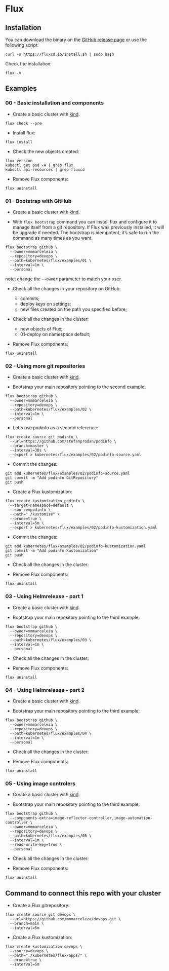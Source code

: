 # Flux


## Installation

You can download the binary on the [GitHub release page](https://github.com/fluxcd/flux2/releases) or use the following script:

```
curl -s https://fluxcd.io/install.sh | sudo bash
```

Check the installation:

```
flux -v
```

## Examples

### 00 - Basic installation and components

- Create a basic cluster with [kind](../kind/README.md).

```
flux check --pre
```

- Install flux:

```
flux install
```

- Check the new objects created:

```
flux version
kubectl get pod -A | grep flux
kubectl api-resources | grep fluxcd
```

- Remove Flux components:

```console
flux uninstall
```

### 01 - Bootstrap with GitHub

- Create a basic cluster with [kind](../kind/README.md).

- With `flux bootstrap` command you can install flux and configure it to manage itself from a git repository. If Flux was previously installed, it will be upgrade if needed. The bootstrap is idempotent, it’s safe to run the command as many times as you want. 

```
flux bootstrap github \
  --owner=mmmarceleza \
  --repository=devops \
  --path=kubernetes/flux/examples/01 \
  --interval=1m \
  --personal
```
note: change the `--owner` parameter to match your user.

- Check all the changes in your repository on GitHub:
  - commits;
  - deploy keys on settings;
  - new files created on the path you specified before;

- Check all the changes in the cluster:
  - new objects of Flux;
  - 01-deploy on namespace default;

- Remove Flux components:

```console
flux uninstall
```  


### 02 - Using more git repositories

- Create a basic cluster with [kind](../kind/README.md).

- Bootstrap your main repository pointing to the second example:

```
flux bootstrap github \
  --owner=mmmarceleza \
  --repository=devops \
  --path=kubernetes/flux/examples/02 \
  --interval=1m \
  --personal
```

- Let's use podinfo as a second reference:


```console
flux create source git podinfo \
  --url=https://github.com/stefanprodan/podinfo \
  --branch=master \
  --interval=30s \
  --export > kubernetes/flux/examples/02/podinfo-source.yaml
```

- Commit the changes:

```console
git add kubernetes/flux/examples/02/podinfo-source.yaml
git commit -m "Add podinfo GitRepository"
git push
```

- Create a Flux kustomization:

```console
flux create kustomization podinfo \
  --target-namespace=default \
  --source=podinfo \
  --path="./kustomize" \
  --prune=true \
  --interval=5m \
  --export > kubernetes/flux/examples/02/podinfo-kustomization.yaml
```

- Commit the changes:

```
git add kubernetes/flux/examples/02/podinfo-kustomization.yaml
git commit -m "Add podinfo Kustomization"
git push
```

- Check all the changes in the cluster:

- Remove Flux components:

```console
flux uninstall
``` 

### 03 - Using Helmrelease - part 1

- Create a basic cluster with [kind](../kind/README.md).

- Bootstrap your main repository pointing to the third example:

```
flux bootstrap github \
  --owner=mmmarceleza \
  --repository=devops \
  --path=kubernetes/flux/examples/03 \
  --interval=1m \
  --personal
```

- Check all the changes in the cluster:

- Remove Flux components:

```console
flux uninstall
``` 

### 04 - Using Helmrelease - part 2

- Create a basic cluster with [kind](../kind/README.md).

- Bootstrap your main repository pointing to the third example:

```
flux bootstrap github \
  --owner=mmmarceleza \
  --repository=devops \
  --path=kubernetes/flux/examples/04 \
  --interval=1m \
  --personal
```

- Check all the changes in the cluster:

- Remove Flux components:

```console
flux uninstall
``` 

### 05 - Using image controlers

- Create a basic cluster with [kind](../kind/README.md).

- Bootstrap your main repository pointing to the third example:

```
flux bootstrap github \
  --components-extra=image-reflector-controller,image-automation-controller \
  --owner=mmmarceleza \
  --repository=devops \
  --path=kubernetes/flux/examples/05 \
  --interval=1m \
  --read-write-key=true \
  --personal
```

- Check all the changes in the cluster:

- Remove Flux components:

```console
flux uninstall
``` 
## Command to connect this repo with your cluster

- Create a Flux gitrepository:

```console
flux create source git devops \
  --url=https://github.com/mmmarceleza/devops.git \
  --branch=main \
  --interval=5m
```

- Create a Flux kustomization:

```console
flux create kustomization devops \
  --source=devops \
  --path="./kubernetes/flux/apps/" \
  --prune=true \
  --interval=5m
```
